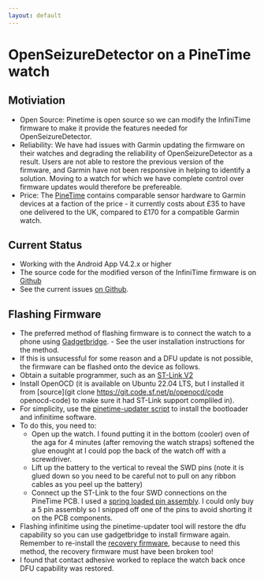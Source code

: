 ```yaml
---
layout: default
---
```


# OpenSeizureDetector on a PineTime watch

## Motiviation
   - Open Source:  Pinetime is open source so we can modify the InfiniTime firmware to make it provide the features needed for OpenSeizureDetector.
   - Reliability:  We have had issues with Garmin updating the firmware on their watches and degrading the reliability of OpenSeizureDetector as a result.   Users are not able to restore the previous version of the firmware, and Garmin have not been responsive in helping to identify a solution.   Moving to a watch for which we have complete control over firmware updates would therefore be prefereable.
   - Price: The [PineTime](https://pine64.org/devices/pinetime/) contains comparable sensor hardware to Garmin devices at a faction of the price - it currently costs about £35 to have one delivered to the UK, compared to £170 for a compatible Garmin watch.

## Current Status
   - Working with the Android App V4.2.x or higher   
   - The source code for the modified verson of the InfiniTime firmware is on [Github](https://github.com/OpenSeizureDetector/PineTimeSD/)
   - See the current issues [on Github](https://github.com/OpenSeizureDetector/PineTimeSD/issues).


## Flashing Firmware
  - The preferred method of flashing firmware is to connect the watch to a phone using [Gadgetbridge](https://play.google.com/store/apps/details?id=com.espruino.gadgetbridge.banglejs&hl=en_US). - See the user installation instructions for the method.
  - If this is unsucessful for some reason and a DFU update is not possible, the firmware can be flashed onto the device as follows.
  - Obtain a suitable programmer, such as an [ST-Link V2](https://www.amazon.co.uk/ST-Link-Programming-Emulator-Downloader-Random/dp/B08YZ4K3Z5)
  - Install OpenOCD (it is available on Ubuntu 22.04 LTS, but I installed it from [source](git clone https://git.code.sf.net/p/openocd/code openocd-code) to make sure it had ST-Link support compliled in).
  - For simplicity, use the [pinetime-updater script](https://github.com/lupyuen/pinetime-updater) to install the bootloader and infinitime software.
  - To do this, you need to:
    - Open up the watch.  I found putting it in the bottom (cooler) oven of the aga for 4 minutes (after removing the watch straps) softened the glue enought at I could pop the back of the watch off with a screwdriver.
    - Lift up the battery to the vertical to reveal the SWD pins (note it is glued down so you need to be careful not to pull on any ribbon cables as you peel up the battery)
    - Connect up the ST-Link to the four SWD connections on the PineTime PCB.  I used a [spring loaded pin assembly](https://www.ebay.co.uk/itm/194377181985?var=495762627925). I could only buy a 5 pin assembly so I snipped off one of the pins to avoid shorting it on the PCB components.
  - Flashing infinitime using the pinetime-updater tool will restore the dfu capability so you can use gadgetbridge to install firmware again.   Remember to re-install the [recovery firmware](https://github.com/InfiniTimeOrg/InfiniTime/releases/download/0.14.1/pinetime-mcuboot-recovery-loader-dfu-0.14.1.zip), because to need this method, the recovery firmware must have been broken too!
  - I found that contact adhesive worked to replace the watch back once DFU capability was restored.
   